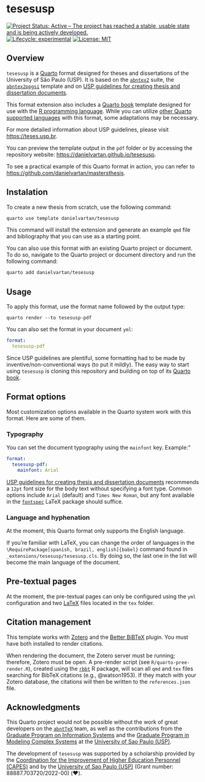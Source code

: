 
<!-- README.md is generated from README.Rmd. Please edit that file -->

# tesesusp

<!-- badges: start -->

[![Project Status: Active – The project has reached a stable, usable
state and is being actively
developed.](https://www.repostatus.org/badges/latest/active.svg)](https://www.repostatus.org/#active)
[![Lifecycle:
experimental](https://img.shields.io/badge/lifecycle-experimental-orange.svg)](https://lifecycle.r-lib.org/articles/stages.html)
[![License:
MIT](https://img.shields.io/badge/license-MIT-green)](https://choosealicense.com/licenses/mit/)
<!-- badges: end -->

## Overview

`tesesusp` is a [Quarto](https://quarto.org) format designed for theses
and dissertations of the University of São Paulo (USP). It is based on
the [`abntex2`](https://www.abntex.net.br/) suite, the
[`abntex2ppgsi`](https://www.overleaf.com/project/64f7bdf1641ad4a3a8482800)
template and on [USP guidelines for creating thesis and dissertation
documents](https://teses.usp.br/index.php?option=com_content&view=article&id=52&Itemid=67&lang=en).

This format extension also includes a [Quarto
book](https://quarto.org/docs/books/) template designed for use with the
[R programming language](https://www.r-project.org/). While you can
utilize [other Quarto supported
languages](https://quarto.org/docs/computations/python.html) with this
format, some adaptations may be necessary.

For more detailed information about USP guidelines, please visit
<https://teses.usp.br>.

You can preview the template output in the `pdf` folder or by accessing
the repository website: <https://danielvartan.github.io/tesesusp>.

To see a practical example of this Quarto format in action, you can
refer to <https://github.com/danielvartan/mastersthesis>.

## Instalation

To create a new thesis from scratch, use the following command:

``` bash
quarto use template danielvartan/tesesusp
```

<!-- Needs testing -->

This command will install the extension and generate an example `qmd`
file and bibliography that you can use as a starting point.

You can also use this format with an existing Quarto project or
document. To do so, navigate to the Quarto project or document directory
and run the following command:

``` bash
quarto add danielvartan/tesesusp
```

## Usage

To apply this format, use the format name followed by the output type:

`quarto render --to tesesusp-pdf`

You can also set the format in your document `yml`:

``` yaml
format:
  tesesusp-pdf
```

Since USP guidelines are plentiful, some formatting had to be made by
inventive/non-conventional ways (to put it mildly). The easy way to
start using `tesesusp` is cloning this repository and building on top of
its [Quarto book](https://quarto.org/docs/books/).

## Format options

<!-- See <https://github.com/quarto-journals/elsevier>. -->
<!-- See <https://quarto.org/docs/extensions/formats.html>. -->

Most customization options available in the Quarto system work with this
format. Here are some of them.

### Typography

You can set the document typography using the `mainfont` key. Example:”

``` yaml
format:
  tesesusp-pdf:
    mainfont: Arial
```

[USP guidelines for creating thesis and dissertation
documents](https://teses.usp.br/index.php?option=com_content&view=article&id=52&Itemid=67&lang=en)
recommends a `12pt` font size for the body text without specifying a
font type. Common options include `Arial` (default) and
`Times New Roman`, but any font available in the
[`fontspec`](https://ctan.org/pkg/fontspec) LaTeX package should
suffice.

### Language and hyphenation

At the moment, this Quarto format only supports the English language.

If you’re familiar with LaTeX, you can change the order of languages in
the `\RequirePackage[spanish, brazil, english]{babel}` command found in
`_extensions/tesesusp/tesesusp.cls`. By doing so, the last one in the
list will become the main language of the document.

## Pre-textual pages

At the moment, the pre-textual pages can only be configured using the
`yml` configuration and two [LaTeX](https://www.latex-project.org/)
files located in the `tex` folder.

## Citation management

This template works with [Zotero](https://www.zotero.org/) and the
[Better BiBTeX](https://github.com/retorquere/zotero-better-bibtex)
plugin. You must have both installed to render citations.

When rendering the document, the Zotero server must be running;
therefore, Zotero must be open. A pre-render script (see
`R/quarto-pree-render.R`), created using the
[`rbbt`](https://github.com/paleolimbot/rbbt) R package, will scan all
`qmd` and `tex` files searching for BibTeX citations (e.g.,
@watson1953). If they match with your Zotero database, the citations
will then be written to the `references.json` file.

<!-- How to add or remove sections. -->
<!-- ## Citation style -->

## Acknowledgments

This Quarto project would not be possible without the work of great
developers on the [`abntTeX`](https://www.abntex.net.br/) team, as well
as the contributions from the [Graduate Program on Information
Systems](http://ppgsi.each.usp.br/templates/) and the [Graduate Program
in Modeling Complex Systems](https://sites.usp.br/scx/apresentacao/) at
the [University of Sao Paulo (USP)](http://usp.br/).

The development of `tesesusp` was supported by a scholarship provided by
the [Coordination for the Improvement of Higher Education Personnel
(CAPES)](https://www.gov.br/capes/) and by the [University of Sao Paulo
(USP)](http://usp.br/) (Grant number: 88887.703720/2022-00) (❤️).
